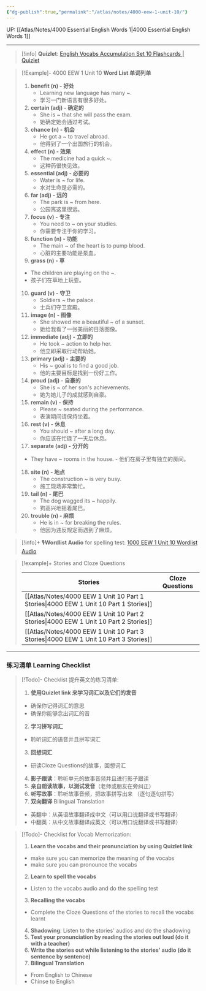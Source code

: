 ```yaml
---
{"dg-publish":true,"permalink":"/atlas/notes/4000-eew-1-unit-10/"}
---
```


UP: [[Atlas/Notes/4000 Essential English Words 1\|4000 Essential English Words 1]]

---
> [!info] **Quizlet**:  [English Vocabs Accumulation Set 10 Flashcards | Quizlet](https://quizlet.com/925720988/english-vocabs-accumulation-set-10-flash-cards/?i=1vbzw5&x=1jqt)

> [!Example]- 4000 EEW 1 Unit 10 **Word List 单词列单**
> 1. **benefit (n) - 好处**
>     - Learning new language has many ~.
>     - 学习一门新语言有很多好处。
> 2. **certain (adj) - 确定的**
>     - She is ~ that she will pass the exam.
>     - 她确定她会通过考试。
> 3. **chance (n) - 机会**
>     - He got a ~ to travel abroad.
>     - 他得到了一个出国旅行的机会。
> 4. **effect (n) - 效果**
>     - The medicine had a quick ~.
>     - 这种药很快见效。
> 5. **essential (adj) - 必要的**
>     - Water is ~ for life.
>     - 水对生命是必需的。
> 6. **far (adj) - 远的**
>     - The park is ~ from here.
>     - 公园离这里很远。
> 7. **focus (v) - 专注**
>     - You need to ~ on your studies.
>     - 你需要专注于你的学习。
> 8. **function (n) - 功能**
>     - The main ~ of the heart is to pump blood.
>     - 心脏的主要功能是泵血。
> 9. **grass (n) - 草**
> 	- The children are playing on the ~.
> 	- 孩子们在草地上玩耍。
> 10. **guard (v) - 守卫**
>     - Soldiers ~ the palace.
>     - 士兵们守卫宫殿。
> 11. **image (n) - 图像**
>     - She showed me a beautiful ~ of a sunset.
>     - 她给我看了一张美丽的日落图像。
> 12. **immediate (adj) - 立即的**
>     - He took ~ action to help her.
>     - 他立即采取行动帮助她。
>13. **primary (adj) - 主要的**
>     - His ~ goal is to find a good job.
>     - 他的主要目标是找到一份好工作。
> 14. **proud (adj) - 自豪的**
>     - She is ~ of her son's achievements.
>     - 她为她儿子的成就感到自豪。
> 15. **remain (v) - 保持**
>     - Please ~ seated during the performance.
>     - 表演期间请保持坐着。
> 16. **rest (v) - 休息**
>     - You should ~ after a long day.
>     - 你应该在忙碌了一天后休息。
> 17. **separate (adj) - 分开的**
> 	 - They have ~ rooms in the house.
>     - 他们在房子里有独立的房间。
> 18. **site (n) - 地点**
>     - The construction ~ is very busy.
>     - 施工现场非常繁忙。
> 19. **tail (n) - 尾巴**
>     - The dog wagged its ~ happily.
>     - 狗高兴地摇着尾巴。
> 20. **trouble (n) - 麻烦**
>     - He is in ~ for breaking the rules.
>     - 他因为违反规定而遇到了麻烦。

> [!info]+ 🎙️**Wordlist Audio** for spelling test: [1000 EEW 1 Unit 10 Wordlist Audio](https://drive.google.com/file/d/1ZGaJXyzcd-FN_qK6-pju4aNwAXmts8H3/view?usp=drive_link)


> [!example]+ Stories and Cloze Questions
> 
> | Stories                               | Cloze Questions |
> | ------------------------------------- | --------------- |
>| [[Atlas/Notes/4000 EEW 1 Unit 10 Part 1 Stories\|4000 EEW 1 Unit 10 Part 1 Stories]] |                 |
> | [[Atlas/Notes/4000 EEW 1 Unit 10 Part 2 Stories\|4000 EEW 1 Unit 10 Part 2 Stories]] |                 |
> | [[Atlas/Notes/4000 EEW 1 Unit 10 Part 3 Stories\|4000 EEW 1 Unit 10 Part 3 Stories]] |                 |


---

### 练习清单 Learning Checklist

> [!Todo]- Checklist 提升英文的练习清单:
> 1. **使用Quizlet link 来学习词汇以及它们的发音** 
>	- 确保你记得词汇的意思 
>	- 确保你能够念出词汇的音 
> 2. **学习拼写词汇** 
>	- 聆听词汇的语音并且拼写词汇 
> 3. **回想词汇**
>	- 研读Cloze Questions的故事，回想词汇 
> 4. **影子跟读**：聆听单元的故事音频并且进行影子跟读 
> 5. **亲自朗读故事，以测试发音**（老师或朋友在旁纠正）
> 6. **听写故事**：聆听故事音频，把故事拼写出来 （逐句逐句拼写）
> 7. **双向翻译** Bilingual Translation 
>	- 英翻中：从英语故事翻译成中文（可以用口说翻译或书写翻译）
>	- 中翻英：从中文故事翻译成英文（可以用口说翻译或书写翻译）

> [!Todo]- Checklist for Vocab Memorization:
> 
> 1. **Learn the vocabs and their pronunciation by using Quizlet link**
>	- make sure you can memorize the meaning of the vocabs
>	- make sure you can pronounce the vocabs
> 2. **Learn to spell the vocabs**
>	- Listen to the vocabs audio and do the spelling test
> 3. **Recalling the vocabs**
>	- Complete the Cloze Questions of the stories to recall the vocabs learnt
> 4. **Shadowing**: Listen to the stories' audios and do the shadowing
> 5. **Test your pronunciation by reading the stories out loud (do it with a teacher)**
> 6. **Write the stories out while listening to the stories' audio (do it sentence by sentence)**
> 7. **Bilingual Translation** 
> 	- From English to Chinese
> 	- Chinse to English

